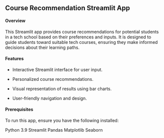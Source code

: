 ## Course Recommendation Streamlit App

#### Overview

This Streamlit app provides course recommendations for potential students in a tech school based on their preferences and inputs. It is designed to guide students toward suitable tech courses, ensuring they make informed decisions about their learning paths.

#### Features
* Interactive Streamlit interface for user input.

* Personalized course recommendations.

* Visual representation of results using bar charts.

* User-friendly navigation and design.

#### Prerequisites

  To run this app, ensure you have the following installed:

Python 3.9
Streamlit
Pandas
Matplotlib
Seaborn
